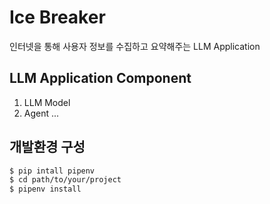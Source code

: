 # Ice Breaker
인터넷을 통해 사용자 정보를 수집하고 요약해주는 LLM Application

## LLM Application Component
1. LLM Model
2. Agent
...

## 개발환경 구성
```bash
$ pip intall pipenv
$ cd path/to/your/project
$ pipenv install
```